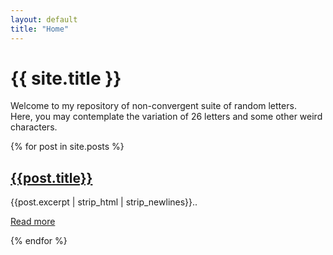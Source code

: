 ```yaml
---
layout: default
title: "Home"
---
```

<div class="jumbotron">
    <h1 class="display-3">{{ site.title }}</h1>
    <p class="lead">
      Welcome to my repository of non-convergent suite of random letters.<br/>
      Here, you may contemplate the variation of 26 letters and some other weird characters.
    </p>
</div>

{% for post in site.posts %}
    <article class="teaser">
    <h2><a href="{{ HOME_PATH }}{{post.url}}">{{post.title}}</a></h2>
    <div class="excerpt">
    {{post.excerpt | strip_html | strip_newlines}}..
    </div>
    <div class="read-more">
        <p><a class="btn btn-secondary btn-block" href="{{ post.url }}" role="button">Read more <i class="fa fa-arrow-circle-right"></i></a></p>
    </div>
    </article>
{% endfor %}  
